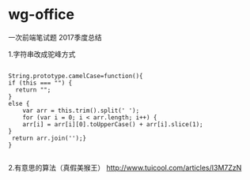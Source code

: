 # wg-office
一次前端笔试题
2017季度总结

1.字符串改成驼峰方式

<code>
String.prototype.camelCase=function(){
if (this === "") {
  return "";
}
else {
    var arr = this.trim().split(' ');
    for (var i = 0; i < arr.length; i++) {
    arr[i] = arr[i][0].toUpperCase() + arr[i].slice(1);
}
 return arr.join('');}
}

</code>

2.有意思的算法（真假美猴王）
http://www.tuicool.com/articles/I3M7ZzN
